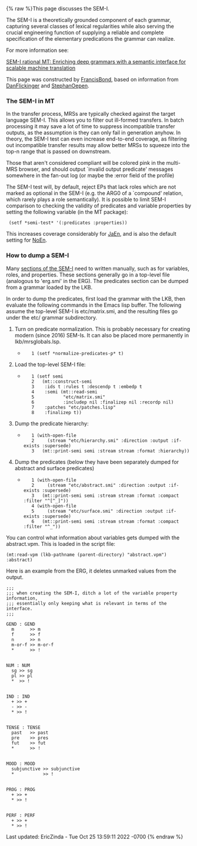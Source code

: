 {% raw %}This page discusses the SEM-I.

The SEM-I is a theoretically grounded component of each grammar,
capturing several classes of lexical regularities while also serving the
crucial engineering function of supplying a reliable and complete
specification of the elementary predications the grammar can realize.

For more information see:

[SEM-I rational MT: Enriching deep grammars with a semantic interface
for scalable machine
translation](http://web.mysites.ntu.edu.sg/fcbond/open/pubs/2005-summit-semi.pdf)

This page was constructed by [FrancisBond](../FrancisBond), based on
information from [DanFlickinger](../DanFlickinger) and
[StephanOepen](../StephanOepen).

### The SEM-I in MT

In the transfer process, MRSs are typically checked against the target
language SEM-I. This allows you to filter out ill-formed transfers. In
batch processing it may save a lot of time to suppress incompatible
transfer outputs, as the assumption is they can only fail in generation
anyhow. In theory, the SEM-I test can even increase end-to-end coverage,
as filtering out incompatible transfer results may allow better MRSs to
squeeze into the top-n range that is passed on downstream.

Those that aren't considered compliant will be colored pink in the
multi-MRS browser, and should output \`invalid output predicate'
messages somewhere in the fan-out log (or maybe the :error field of the
profile)

The SEM-I test will, by default, reject EPs that lack roles which are
not marked as optional in the SEM-I (e.g. the ARG0 of a \`compound'
relation, which rarely plays a role semantically). It is possible to
limit SEM-I comparison to checking the validity of predicates and
variable properties by setting the following variable (in the MT
package):

     (setf *semi-test* '(:predicates :properties))

This increases coverage considerably for [JaEn](/JaEn), and is also the
default setting for [NoEn](/NoEn).

### How to dump a SEM-I

Many [sections of the SEM-I](/SemiRfc#Sections) need to written
manually, such as for variables, roles, and properties. These sections
generally go in a top-level file (analogous to 'erg.smi' in the ERG).
The predicates section can be dumped from a grammar loaded by the LKB.

In order to dump the predicates, first load the grammar with the LKB,
then evaluate the following commands in the Emacs lisp buffer. The
following assume the top-level SEM-I is etc/matrix.smi, and the
resulting files go under the etc/ grammar subdirectory.

1. Turn on predicate normalization. This is probably necessary for
creating modern (since 2016) SEM-Is. It can also be placed more
permanently in lkb/mrsglobals.lsp.
   
   - ```
        1 (setf *normalize-predicates-p* t)
     ```
2. Load the top-level SEM-I file:
   - ```
        1 (setf semi
        2   (mt::construct-semi       
        3    :ids t :rules t :descendp t :embedp t
        4    :semi (mt::read-semi
        5           "etc/matrix.smi"
        6           :includep nil :finalizep nil :recordp nil)
        7    :patches "etc/patches.lisp"
        8    :finalizep t))
     ```
3. Dump the predicate hierarchy:
   - ```
        1 (with-open-file
        2     (stream "etc/hierarchy.smi" :direction :output :if-exists :supersede)
        3   (mt::print-semi semi :stream stream :format :hierarchy))
     ```
4. Dump the predicates (below they have been separately dumped for
abstract and surface predicates)
   - ```
        1 (with-open-file
        2     (stream "etc/abstract.smi" :direction :output :if-exists :supersede)
        3   (mt::print-semi semi :stream stream :format :compact :filter "^[^_]"))
        4 (with-open-file
        5     (stream "etc/surface.smi" :direction :output :if-exists :supersede)
        6   (mt::print-semi semi :stream stream :format :compact :filter "^_"))
     ```

You can control what information about variables gets dumped with the
abstract.vpm. This is loaded in the script file:

    (mt:read-vpm (lkb-pathname (parent-directory) "abstract.vpm") :abstract)

Here is an example from the ERG, it deletes unmarked values from the
output.

    ;;;
    ;;; when creating the SEM-I, ditch a lot of the variable property information,
    ;;; essentially only keeping what is relevant in terms of the interface.
    ;;;
    
    GEND : GEND
      m      >> m
      f      >> f
      n      >> n
      m-or-f >> m-or-f
      *      >> !
    
    
    NUM : NUM
      sg >> sg
      pl >> pl
      *  >> !
    
    
    IND : IND
      + >> +
      - >> -
      * >> !
    
    
    TENSE : TENSE
      past   >> past
      pre    >> pres
      fut    >> fut
      *      >> !
    
    
    MOOD : MOOD 
      subjunctive >> subjunctive
      *           >> !
    
    
    PROG : PROG
      + >> +
      * >> !
    
    
    PERF : PERF
      + >> +
      * >> !

Last updated: EricZinda - Tue Oct 25 13:59:11 2022 -0700
{% endraw %}